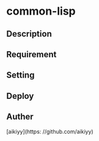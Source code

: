 common-lisp
===========
## Description
## Requirement
## Setting
## Deploy
## Auther
[aikiyy](https: //github.com/aikiyy)